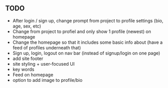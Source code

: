 ## TODO

- After login / sign up, change prompt from project to profile settings (bio, age, sex, etc)
- Change from project to profiel and only show 1 profile (newest) on homepage
- Change the homepage so that it includes some basic info about (have a feed of profiles underneath that)
- Sign up, login, logout on nav bar (instead of signup/login on one page)
- add site footer 
- site styling + user-focused UI
- key words 
- Feed on homepage
- option to add image to profile/bio 